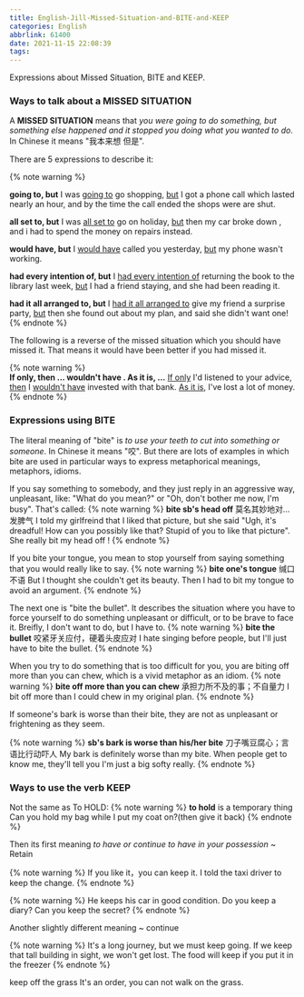 ```yaml
---
title: English-Jill-Missed-Situation-and-BITE-and-KEEP
categories: English
abbrlink: 61400
date: 2021-11-15 22:08:39
tags:
---
```


Expressions about Missed Situation, BITE and KEEP.

<!--more-->





### Ways to talk about a MISSED SITUATION

A **MISSED SITUATION** means that *you were going to do something, but something else happened and it stopped you doing what you wanted to do*. In Chinese it means "我本来想 但是". 



There are 5 expressions to describe it:

{% note warning %}  

**going to, but** 
I was <u>going to</u> go shopping, <u>but</u> I got a phone call which lasted nearly an hour, and by the time the call ended the shops were are shut.

 **all set to, but**
I was <u>all set to</u> go on holiday, <u>but</u> then my car broke down , and i had to spend the money on repairs instead.

 **would have, but**
I <u>would have</u> called you yesterday, <u>but</u> my phone wasn't working.

**had every intention of, but**
I <u> had every intention of</u> returning the book to the library last week,  <u>but</u> I had a friend staying, and she had been reading it.

 **had it all arranged to, but**
I <u>had it all arranged to</u> give my friend a surprise party, <u>but</u> then she found out about my plan, and said she didn't want one!
 {% endnote %}

The following is a reverse of the missed situation which you should have missed it. That means it would have been better if you had missed it.

{% note warning %}  
**If only, then ... wouldn't have . As it is, ...**
<u>If only</u> I'd listened to your advice, <u>then</u> I <u>wouldn't have</u> invested with that bank. <u>As it is</u>, I've lost a lot of money.
{% endnote %}

### Expressions using BITE 

The literal meaning of "bite" is *to use your teeth to cut into something or someone*. In Chinese it means "咬". But there are lots of examples in which bite are used in particular ways to express metaphorical meanings, metaphors, idioms.



If you say something to somebody, and they just reply in an aggressive way, unpleasant, like: "What do you mean?" or "Oh, don't bother me now, I'm busy". That's called:
{% note warning %}
**bite sb's head off** 莫名其妙地对…发脾气
I told my girlfreind that I liked that picture, but she said "Ugh, it's dreadful! How can you possibly like that? Stupid of you to like that picture". She really bit my head off !
{% endnote %}

If you bite your tongue, you mean to stop yourself from saying something that you would really like to say.
{% note warning %}
**bite one's tongue** 缄口不语
But I thought she couldn't get its beauty. Then I had to bit my tongue to avoid an argument.
{% endnote %}

The next one is "bite the bullet". It describes the situation where you have to force yourself to do something unpleasant or difficult, or to be brave to face it. Breifly, I don't want to do, but I have to.
{% note warning %}
**bite the bullet** 咬紧牙关应付，硬着头皮应对
I hate singing before people, but I'll just have to bite the bullet.
{% endnote %}

When you try to do something that is too difficult for you, you are biting off more than you can chew, which is a vivid metaphor as an idiom.
{% note warning %}
**bite off more than you can chew** 承担力所不及的事；不自量力
I bit off more than I could chew in my original plan.
{% endnote %}

If someone's bark is worse than their bite, they are not as unpleasant or frightening as they seem.

{% note warning %}
**sb's bark is worse than his/her bite** 刀子嘴豆腐心；言语比行动吓人
My bark is definitely worse than my bite. When people get to know me, they'll tell you I'm just a big softy really.
{% endnote %}

### Ways to use the verb KEEP

Not the same as To HOLD:
{% note warning %}
**to hold** is a temporary thing
Can you hold my bag while I put my coat on?(then give it back)
{% endnote %}

Then its first meaning  *to have or continue to have in your possession*  ~ Retain

{% note warning %}
If you like it，you can keep it.  I told the taxi driver to keep the change. 
{% endnote %}



{% note warning %}
He keeps his car in good condition.
Do you keep a diary?
Can you keep the secret?
{% endnote %}

Another slightly different meaning ~ continue

{% note warning %}
It's a long journey, but we must keep going.
If we keep that tall building in sight, we won't get lost.
The food will keep if you put it in the freezer
{% endnote %}

keep off the grass It's an order, you can not walk on the grass.